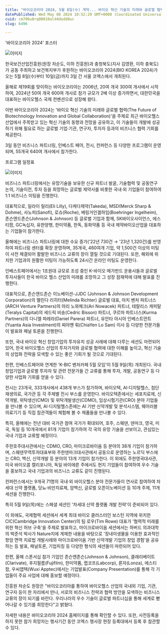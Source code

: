 ```yaml
---
title: "바이오코리아 2024, 5월 8일(수) 개막... 바이오 혁신 기술의 미래와 글로벌 협력"
datePublished: Wed May 08 2024 10:52:29 GMT+0000 (Coordinated Universal Time)
cuid: cm706u8rq00010ald4dodd8uc
slug: 6496

---
```



'바이오코리아 2024' 포스터

![이미지](https://cdn.hashnode.com/res/hashnode/image/upload/v1739260571342/f57929d6-c4db-4382-ad50-53e1f762ee1b.jpeg)

한국보건산업진흥원(원장 차순도, 이하 진흥원)과 충청북도(지사 김영환, 이하 충북도)가 공동 주최하고 보건복지부가 후원하는 바이오코리아 2024(BIO KOREA 2024)가 오는 5월 8일(수)부터 10일(금)까지 3일 간 서울 코엑스에서 개최된다.

올해로 제19회를 맞이하는 바이오코리아는 2006년, 20여 개국 300여 개사에서 시작하여, 2024년 50여 개국 600여 개사로 참가 규모가 2배 이상 증가하면서, 대한민국을 대표하는 바이오헬스 국제 컨벤션으로 성장해 왔다.

이번 바이오코리아 2024는 '바이오 혁신 기술의 미래와 글로벌 협력(The Future of Biotechnology Innovation and Global Collaboration)'을 주제로 최근 바이오헬스 산업에서 주목받고 있는 혁신 기술의 동향과 전망을 공유하고, 이 기술들이 개발에 성공하기 위해 필요로 하는 글로벌 기업·기관, 연구자, 투자자 등과의 비즈니스 협력 기회를 제공한다.

3일 동안 비즈니스 파트너링, 인베스트 페어, 전시, 컨퍼런스 등 다양한 프로그램이 운영되며, 55개국 640여 개사에서 참가한다.

프로그램 일정표

![이미지](https://cdn.hashnode.com/res/hashnode/image/upload/v1739260573585/2d13c792-be4e-44d1-892d-f923bc1a3390.png)

비즈니스 파트너링에서는 유망기술을 보유한 신규 파트너 발굴, 기술협력 및 공동연구 논의, 기술이전, 투자 등을 희망하는 글로벌 제약사를 비롯한 국내·외 기업들이 참여하여 1:1 비즈니스 미팅을 진행한다.

대표적으로, 일라이 릴리(Eli Lilly), 다케다제약(Takeda), MSD(Merck Sharp & Dohme), 사노피(Sanofi), 로슈(Roche), 베링거인겔하임(Boehringer lngelheim), 존슨앤드존슨(Johnson & Johnson) 등 글로벌 기업과 함께, SK바이오사이언스, 에스티팜, GC녹십자, 유한양행, 한미약품, 한독, 동화약품 등 국내 제약바이오산업을 대표하는 기업들이 참가한다.

올해에는 비즈니스 파트너링에 대한 수요 증가('22년 730건 → '23년 1,320건)를 반영하여 파트너링 센터를 확장 운영하며, 35개국, 460여개 기업, 약 1,500건 이상의 미팅이 사전 체결되어 활발한 비즈니스 교류의 장이 열릴 것으로 기대된다. 또한, 해외에 위치한 기업과의 원활한 미팅이 가능하도록 24시간 온라인 미팅도 운영한다.

인베스트페어에서는 1조원대 규모로 조성 중인 K-바이오 메가펀드 운용사들과 글로벌 투자사들이 한국 바이오 헬스 산업의 미래를 조망하고 그 성장 잠재력에 대해 발표를 진행한다.

대표적으로, 존슨앤드존슨 이노베이션-JJDC (Johnson & Johnson Development Corporation)의 멜린다 리히터(Melinda Richter) 글로벌 대표, 아치 벤처 파트너스(ARCH Venture Partners)의 아리 노와체크(Ari Nowacek) 파트너, 테랄리스 캐피탈(Teralys Capital)의 세드릭 비송(Cedric Bisson) 파트너, 쿠르마 파트너스(Kurma Partners)의 다니엘 파레라(Daniel Parera) 파트너, 유안타 아시아 인베스트먼트(Yuanta Asia Investment)의 찌야옌 뤄(ChiaYen Lo Sam) 이사 등 다양한 전문가들이 발표와 패널 토론을 진행한다.

또한, 국내 바이오 혁신 창업기업의 투자유치 성공 사례에 대해 다루는 세션도 마련되어 있어, 한국 바이오헬스 산업의 투자가치와 글로벌 협력에 대한 이해를 높이고, 혁신 기술의 상업화 전략을 모색할 수 있는 좋은 기회가 될 것으로 기대된다.

한편, 인베스트페어와 연계한 'K-BIC 벤처카페 5월 모임'이 5월 9일(목) 개최된다. 국내 창업기업과 글로벌 투자자 및 관련 전문가들 간 교류를 통해 투자, 개발, 공동연구 등 다양한 사업화 기회를 얻을 수 있다.

전시는 23개국, 333개사에서 438개 부스가 참가하며, 바이오텍, AI·디지털헬스, 첨단재생의료, 국가관 등 각 주제별 전시 부스를 운영한다. 바이오텍존에서는 세포치료제, 신약개발, 위탁생산(CMO) 및 위탁개발생산(CDMO), 임상시험기관(CRO) 분야 기업들을 만나볼 수 있으며, AI·디지털헬스존에는 AI 기반 신약개발 및 분석시스템, 웨어러블 의료기기 등 직접 참관객들이 체험해 볼 수 제품들을 만나볼 수 있다.

특히, 올해에는 전년 대비 국가관 참여 국가가 확대되어, 호주, 스웨덴, 덴마크, 영국, 미국, 독일 등 10개국에서 81개 기업이 참가하여 각 국의 유망 기술을 선보이고, 관심있는 국내 기업과 교류할 예정이다.

주한호주대사관에서는 CDMO, CRO, 마이크로바이옴 등 분야의 38개 기업이 참가하며, 스웨덴무역투자대표부와 주한덴마크대사관에서 공동으로 운영하는 노르딕 부스에는 CRO, 백신, 신약개발 등 분야의 13개 기업이 참가한다. 이 외에도 주한영국대사관, 미국 바이오콤 캘리포니아, 독일 바이에른 주에서도 현지 기업들이 참여하여 우수 기술을 홍보하고 국내 기업과의 비즈니스 교류도 같이 진행된다.

컨퍼런스에서는 9개국 71명의 국내·외 바이오헬스 분야 전문가들이 연사로 참여하여 차세대 신약 플랫폼, 당뇨·비만치료제, 암백신, 글로벌 오픈이노베이션 등 10개 주제, 11개 세션을 진행한다.

특히 5월 9일(목)에는 스페셜 세션인 '차세대 신약 플랫폼 개발 전략'이 준비되어 있다.

이 외에도, 국제협력 세션에서 세계 최대 바이오 클러스터인 보스턴 지역에 위치한 CIC(Cambridge Innovation Center)의 팀 로우(Tim Rowe) 대표가 '협력적 미래를 위한 혁신 허브 구축'을 주제로 발표하고, 마이크로바이옴 세션에서는 하버드 의과대학의 박준석 박사가 Nature지에 게재한 내용을 바탕으로 '장내미생물을 이용한 효과적인 항암 면역 치료법 개발사례와 마이크로바이옴 기반 신약개발 기업의 창업 경험'을 공유하는 등 발표, 패널토론, 기업피칭 등 다양한 형식의 세션들이 마련되어 있다.

한편, 올해 스폰서십 참가 기업인 존슨앤존슨(Johnson & Johnson), 클래리베이트(Clarivate), 후지필름(Fujifilm), 한미약품, 랩코프(Labcorp), 론자(Lonza), 에스티팜, 우씨앱텍(Wuxi Apptec)에서는 기업발표(Company Presentation)를 통해 각 기업들이 주요 사업에 대해 홍보할 예정이다.

진흥원 차순도 원장은 "바이오코리아를 통하여 바이오헬스 산업의 국내외 기업, 기관, 연구자 등이 한 자리에서 만나, 서로의 비즈니스 전략과 협력 방안을 모색하는 비즈니스 교류의 장이 되기를 바란다. 우리나라의 우수 기술이 글로벌 파트너십을 통해 세계로 뻗어나갈 수 있기를 희망한다"고 밝혔다.

자세한 내용은 바이오코리아 2024 홈페이지를 통해 확인할 수 있다. 또한, 사전등록을 하지 못한 참가 희망자는 행사기간 동안 코엑스 행사장 현장 등록대에서 등록 후 참관할 수 있다.